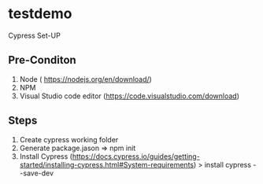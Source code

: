 # testdemo

Cypress Set-UP


Pre-Conditon
-------------
1. Node ( https://nodejs.org/en/download/) 
2. NPM 
3. Visual Studio code editor (https://code.visualstudio.com/download)

Steps
-----
1. Create cypress working folder 
2. Generate package.jason => npm init
3. Install Cypress (https://docs.cypress.io/guides/getting-started/installing-cypress.html#System-requirements)
       > install cypress --save-dev
